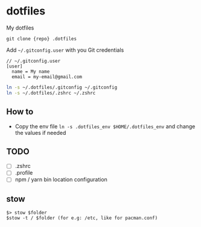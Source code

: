 # dotfiles
My dotfiles

`git clone {repo} .dotfiles`

Add `~/.gitconfig.user` with you Git credentials

```plaintext
// ~/.gitconfig.user
[user]
  name = My name
  email = my-email@gmail.com
```

```bash
ln -s ~/.dotfiles/.gitconfig ~/.gitconfig
ln -s ~/.dotfiles/.zshrc ~/.zshrc
```

## How to

- Copy the env file `ln -s .dotfiles_env $HOME/.dotfiles_env` and change the values if needed

## TODO

- [ ] .zshrc
- [ ] .profile
- [ ] npm / yarn bin location configuration

## stow

```
$> stow $folder
$stow -t / $folder (for e.g: /etc, like for pacman.conf)
```
